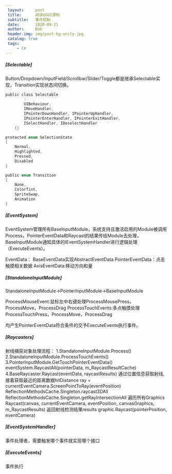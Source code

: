 ```yaml
---
 layout:     post
 title:      阅读UGUI源码
 subtitle:   事件机制
 date:       2020-09-21
 author:     Bob
 header-img: img/post-bg-unity.jpg
 catalog: true
 tags:
     - C#
---
```



##### [Selectable]

Button/Dropdown/InputField/Scrollbar/Slider/Toggle都是继承Selectable实现，Transition实现状态间切换。

```c
public class Selectable
        :
        UIBehaviour,
        IMoveHandler,
        IPointerDownHandler, IPointerUpHandler,
        IPointerEnterHandler, IPointerExitHandler,
        ISelectHandler, IDeselectHandler
    {}

protected enum SelectionState
{
    Normal,
    Highlighted,
    Pressed,
    Disabled
}

public enum Transition
{
    None,
    ColorTint,
    SpriteSwap,
    Animation
}
```

##### [EventSystem]

EventSystem管理所有BaseInputModule，系统支持且激活启用的Module被调用Process，PointerEventData和Raycast的结果传给Module去处理，BaseInputModule通知具体的IEventSystemHandler进行逻辑处理（ExecuteEvents）。

EventData：
BaseEventData实现AbstractEventData
PointerEventData：点击触摸相关数据
AxisEventData:移动方向和量

##### [StandaloneInputModule]

StandaloneInputModule->PointerInputModule->BaseInputModule

ProcessMouseEvent:鼠标左中右键处理ProcessMousePress，ProcessMove，ProcessDrag
ProcessTouchEvents:多点触摸处理ProcessTouchPress，ProcessMove，ProcessDrag

均产生PointerEventData符合条件的交予ExecuteEvents执行事件。

##### [Raycasters]

射线捕获对象处理流程：
1.StandaloneInputModule.Process()
2.StandaloneInputModule.ProcessTouchEvents()
3.PointerInputModule.GetTouchPointerEventData()
  eventSystem.RaycastAll(pointerData, m_RaycastResultCache)
4.BaseRaycaster.Raycast(eventData, raycastResults)
  通过位置信息获取射线,接着获取最近的距离数据hitDistance
  ray = currentEventCamera.ScreenPointToRay(eventPosition)
  ReflectionMethodsCache.Singleton.raycast3DAll
  ReflectionMethodsCache.Singleton.getRayIntersectionAll
  遍历所有Graphics
  Raycast(canvas, currentEventCamera, eventPosition, canvasGraphics, m_RaycastResults)
  返回射线检测结果results
  graphic.Raycast(pointerPosition, eventCamera)


##### [EventSystemHandler]

事件处理者，需要触发哪个事件就实现哪个接口

##### [ExecuteEvents]

事件执行